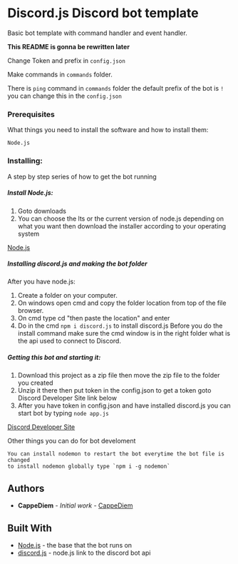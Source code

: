# Discord.js Discord bot template
Basic bot template with command handler and event handler.

**This README is gonna be rewritten later**

Change Token and prefix in ``config.json``

Make commands in ``commands`` folder.

There is ``ping`` command in ``commands`` folder
the default prefix of the bot is ``!`` you can change this in the ``config.json``
### Prerequisites

What things you need to install the software and how to install them:

```
Node.js
```
### Installing:

A step by step series of how to get the bot running

##### Install Node.js:

1. Goto downloads
2. You can choose the lts or the current version of node.js depending on what you want
then download the installer according to your operating system

[Node.js](https://nodejs.org/en/) 

##### Installing discord.js and making the bot folder


After you have node.js:
1. Create a folder on your computer.
2. On windows open cmd and copy the folder location from top of the file browser.
3. On cmd type cd "then paste the location" and enter
4. Do in the cmd `npm i discord.js` to install discord.js 
Before you do the install command make sure the cmd window is in the right folder
what is the api used to connect to Discord.


##### Getting this bot and starting it:

1. Download this project as a zip file then move the zip file to the folder you created
2. Unzip it there then put token in the config.json to get a token goto Discord Developer Site link below
3. After you have token in config.json and have installed discord.js you can start bot by typing `node app.js`

[Discord Developer Site](https://discordapp.com/developers/applications/)

Other things you can do for bot develoment
```
You can install nodemon to restart the bot everytime the bot file is changed
to install nodemon globally type `npm i -g nodemon`
```

## Authors

* **CappeDiem** - *Initial work* - [CappeDiem](https://github.com/CappeDiem)

## Built With

* [Node.js](https://nodejs.org/en/) - the base that the bot runs on
* [discord.js](https://discord.js.org/#/) - node.js link to the discord bot api
